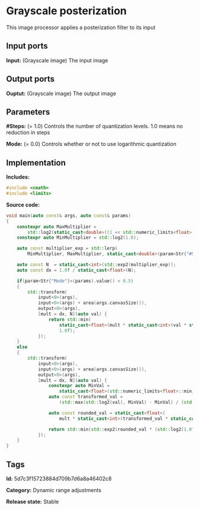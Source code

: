 # Grayscale posterization

This image processor applies a posterization filter to its input

## Input ports

__Input:__ (Grayscale image) The input image

## Output ports

__Ouptut:__ (Grayscale image) The output image

## Parameters

__#Steps:__ (= 1.0) Controls the number of quantization levels. 1.0 means no reduction in steps

__Mode:__ (= 0.0) Controls whether or not to use logarithmic quantization

## Implementation

__Includes:__ 

```c++
#include <cmath>
#include <limits>
```

__Source code:__ 

```c++
void main(auto const& args, auto const& params)
{
	constexpr auto MaxMultiplier =
	    std::log2(static_cast<double>((1 << std::numeric_limits<float>::digits) - 1));
	constexpr auto MinMultiplier = std::log2(1.0);

	auto const multiplier_exp = std::lerp(
	    MinMultiplier, MaxMultiplier, static_cast<double>(param<Str{"#Steps"}>(params).value()));

	auto const N  = static_cast<int>(std::exp2(multiplier_exp));
	auto const dx = 1.0f / static_cast<float>(N);

	if(param<Str{"Mode"}>(params).value() < 0.5)
	{
		std::transform(
		    input<0>(args),
		    input<0>(args) + area(args.canvasSize()),
		    output<0>(args),
		    [mult = dx, N](auto val) {
			    return std::min(
			        static_cast<float>(mult * static_cast<int>(val * static_cast<float>(N) + 0.5f)),
			        1.0f);
		    });
	}
	else
	{
		std::transform(
		    input<0>(args),
		    input<0>(args) + area(args.canvasSize()),
		    output<0>(args),
		    [mult = dx, N](auto val) {
			    constexpr auto MinVal =
			        static_cast<float>(std::numeric_limits<float>::min_exponent);
			    auto const transformed_val =
			        (std::max(std::log2(val), MinVal) - MinVal) / (std::log2(1.0f) - MinVal);

			    auto const rounded_val = static_cast<float>(
			        mult * static_cast<int>(transformed_val * static_cast<float>(N) + 0.5f));

			    return std::min(std::exp2(rounded_val * (std::log2(1.0f) - MinVal) + MinVal), 1.0f);
		    });
	}
}
```

## Tags

__Id:__ 5d7c3f15723884d709b7d6a8a46402c8

__Category:__ Dynamic range adjustments

__Release state:__ Stable